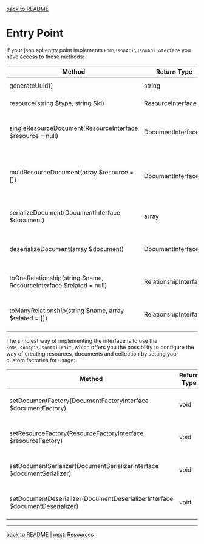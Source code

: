 [back to README](../README.md)
# Entry Point
If your json api entry point implements `Enm\JsonApi\JsonApiInterface` you have access to these methods:

| Method                                                             | Return Type           | Description                                            |
|--------------------------------------------------------------------|-----------------------|--------------------------------------------------------|
| generateUuid()                                                     | string                | Create a new random uuid                               |
| resource(string $type, string $id)                                 | ResourceInterface     | Create a new json resource                             |
| singleResourceDocument(ResourceInterface $resource = null)         | DocumentInterface     | Create a document which can contain one resource       |
| multiResourceDocument(array $resource = [])                        | DocumentInterface     | Create a document which can contain multiple resources |
| serializeDocument(DocumentInterface $document)                     | array                 | Create the array representation of a document          |
| deserializeDocument(array $document)                               | DocumentInterface     | Create a document object from a given array            |
| toOneRelationship(string $name, ResourceInterface $related = null) | RelationshipInterface | Create a new to one relationship object                |
| toManyRelationship(string $name, array $related = [])              | RelationshipInterface | Create a new to many relationship object               |

The simplest way of implementing the interface is to use the `Enm\JsonApi\JsonApiTrait`, which offers you the possibility
to configure the way of creating resources, documents and collection by setting your custom factories for usage:

| Method                                                                       | Return Type | Description                             |
|------------------------------------------------------------------------------|-------------|-----------------------------------------|
| setDocumentFactory(DocumentFactoryInterface $documentFactory)                | void        | Set a non default document factory      |
| setResourceFactory(ResourceFactoryInterface $resourceFactory)                | void        | Set a non default resource factory      |
| setDocumentSerializer(DocumentSerializerInterface $documentSerializer)       | void        | Set a non default document serializer   |
| setDocumentDeserializer(DocumentDeserializerInterface $documentDeserializer) | void        | Set a non default document deserializer |

*****

[back to README](../README.md) | [next: Resources](../docs/02-resources.md)
